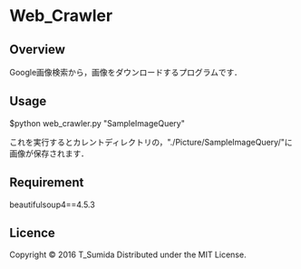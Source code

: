 # Web_Crawler

## Overview
Google画像検索から，画像をダウンロードするプログラムです．



## Usage
$python web_crawler.py "SampleImageQuery"

これを実行するとカレントディレクトリの，"./Picture/SampleImageQuery/"に画像が保存されます．

## Requirement
beautifulsoup4==4.5.3


## Licence
Copyright © 2016 T_Sumida Distributed under the MIT License.

